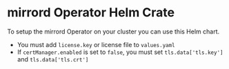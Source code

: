 # mirrord Operator Helm Crate

To setup the mirrord Operator on your cluster you can use this Helm chart.
* You must add `license.key` or license file to `values.yaml` 
* If `certManager.enabled` is set to `false`, you must set `tls.data['tls.key']` and `tls.data['tls.crt']`
